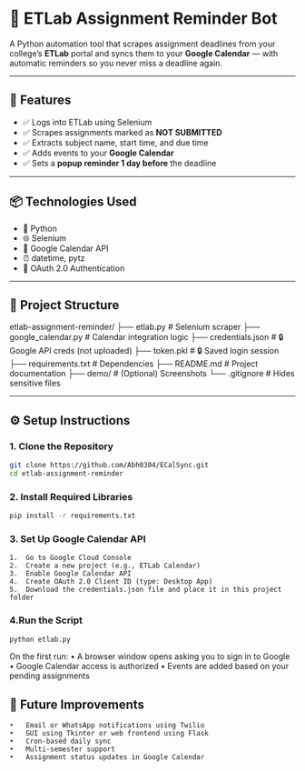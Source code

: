 # 📅 ETLab Assignment Reminder Bot

A Python automation tool that scrapes assignment deadlines from your college’s **ETLab** portal and syncs them to your **Google Calendar** — with automatic reminders so you never miss a deadline again.

---

## 🚀 Features

- ✅ Logs into ETLab using Selenium
- ✅ Scrapes assignments marked as **NOT SUBMITTED**
- ✅ Extracts subject name, start time, and due time
- ✅ Adds events to your **Google Calendar**
- ✅ Sets a **popup reminder 1 day before** the deadline

---

## 📦 Technologies Used

- 🐍 Python
- 🌐 Selenium
- 📅 Google Calendar API
- ⏰ datetime, pytz
- 🔐 OAuth 2.0 Authentication

---

## 📁 Project Structure
etlab-assignment-reminder/
├── etlab.py                 # Selenium scraper
├── google_calendar.py       # Calendar integration logic
├── credentials.json         # 🔒 Google API creds (not uploaded)
├── token.pkl                # 🔒 Saved login session
├── requirements.txt         # Dependencies
├── README.md                # Project documentation
├── demo/                    # (Optional) Screenshots
└── .gitignore               # Hides sensitive files

---

## ⚙️ Setup Instructions

### 1. Clone the Repository

```bash
git clone https://github.com/Abh0304/ECalSync.git
cd etlab-assignment-reminder
```

### 2. Install Required Libraries
```bash
pip install -r requirements.txt
```
### 3. Set Up Google Calendar API
	1.	Go to Google Cloud Console
	2.	Create a new project (e.g., ETLab Calendar)
	3.	Enable Google Calendar API
	4.	Create OAuth 2.0 Client ID (type: Desktop App)
	5.	Download the credentials.json file and place it in this project folder

### 4.Run the Script
```bash
python etlab.py
```
On the first run:
	•	A browser window opens asking you to sign in to Google
	•	Google Calendar access is authorized
	•	Events are added based on your pending assignments


 ## 🧠 Future Improvements
	•	Email or WhatsApp notifications using Twilio
	•	GUI using Tkinter or web frontend using Flask
	•	Cron-based daily sync
	•	Multi-semester support
	•	Assignment status updates in Google Calendar
